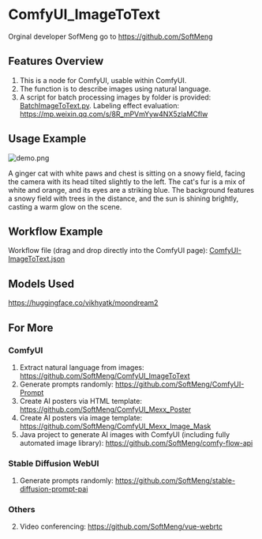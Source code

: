 # ComfyUI_ImageToText
Orginal developer SofMeng  go to https://github.com/SoftMeng

## Features Overview
1. This is a node for ComfyUI, usable within ComfyUI.
2. The function is to describe images using natural language.
3. A script for batch processing images by folder is provided: [BatchImageToText.py](BatchImageToText.py). Labeling effect evaluation: https://mp.weixin.qq.com/s/8R_mPVmYyw4NX5zlaMCflw

## Usage Example
![demo.png](image%2Fdemo.png)

A ginger cat with white paws and chest is sitting on a snowy field, facing the camera with its head tilted slightly to the left. The cat's fur is a mix of white and orange, and its eyes are a striking blue. The background features a snowy field with trees in the distance, and the sun is shining brightly, casting a warm glow on the scene.


## Workflow Example
Workflow file (drag and drop directly into the ComfyUI page): [ComfyUI-ImageToText.json](ComfyUI-ImageToText.json)

## Models Used
https://huggingface.co/vikhyatk/moondream2

## For More

### ComfyUI
1. Extract natural language from images: https://github.com/SoftMeng/ComfyUI_ImageToText
3. Generate prompts randomly: https://github.com/SoftMeng/ComfyUI-Prompt
4. Create AI posters via HTML template: https://github.com/SoftMeng/ComfyUI_Mexx_Poster
5. Create AI posters via image template: https://github.com/SoftMeng/ComfyUI_Mexx_Image_Mask
6. Java project to generate AI images with ComfyUI (including fully automated image library): https://github.com/SoftMeng/comfy-flow-api

### Stable Diffusion WebUI
1. Generate prompts randomly: https://github.com/SoftMeng/stable-diffusion-prompt-pai

### Others
2. Video conferencing: https://github.com/SoftMeng/vue-webrtc
